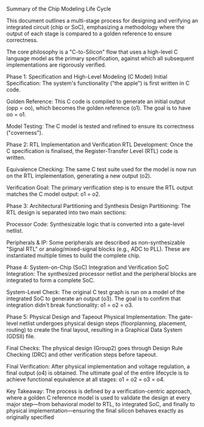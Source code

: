 Summary of the Chip Modeling Life Cycle


This document outlines a multi-stage process for designing and verifying an integrated circuit (chip or SoC), emphasizing a methodology where the output of each stage is compared to a golden reference to ensure correctness.

The core philosophy is a "C-to-Silicon" flow that uses a high-level C language model as the primary specification, against which all subsequent implementations are rigorously verified.

Phase 1: Specification and High-Level Modeling (C Model)
Initial Specification: The system's functionality ("the apple") is first written in C code.

Golden Reference: This C code is compiled to generate an initial output (opp = oo), which becomes the golden reference (o1). The goal is to have oo = o1.

Model Testing: The C model is tested and refined to ensure its correctness ("coverness").

Phase 2: RTL Implementation and Verification
RTL Development: Once the C specification is finalised, the Register-Transfer Level (RTL) code is written.

Equivalence Checking: The same C test suite used for the model is now run on the RTL implementation, generating a new output (o2).

Verification Goal: The primary verification step is to ensure the RTL output matches the C model output: o1 = o2.

Phase 3: Architectural Partitioning and Synthesis
Design Partitioning: The RTL design is separated into two main sections:

Processor Code: Synthesizable logic that is converted into a gate-level netlist.

Peripherals & IP: Some peripherals are described as non-synthesizable "Signal RTL" or analog/mixed-signal blocks (e.g., ADC to PLL). These are instantiated multiple times to build the complete chip.

Phase 4: System-on-Chip (SoC) Integration and Verification
SoC Integration: The synthesized processor netlist and the peripheral blocks are integrated to form a complete SoC.

System-Level Check: The original C test graph is run on a model of the integrated SoC to generate an output (o3). The goal is to confirm that integration didn't break functionality: o1 = o2 = o3.

Phase 5: Physical Design and Tapeout
Physical Implementation: The gate-level netlist undergoes physical design steps (floorplanning, placement, routing) to create the final layout, resulting in a Graphical Data System (GDSII) file.

Final Checks: The physical design (Group2) goes through Design Rule Checking (DRC) and other verification steps before tapeout.

Final Verification: After physical implementation and voltage regulation, a final output (o4) is obtained. The ultimate goal of the entire lifecycle is to achieve functional equivalence at all stages: o1 = o2 = o3 = o4.

Key Takeaway:
The process is defined by a verification-centric approach, where a golden C reference model is used to validate the design at every major step—from behavioral model to RTL, to integrated SoC, and finally to physical implementation—ensuring the final silicon behaves exactly as originally specified
